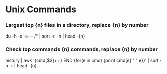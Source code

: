 # Unix Commands

### Largest top {n} files in a directory, replace {n} by number
du -h -x -s -- <path to directory>/* | sort -r -h | head -{n}

### Check top commands {n} commands, replace {n} by number
history | awk '{cmd[$2]++} END {for(e in cmd) {print cmd[e] " " e}}' | sort -n -r | head -{n}